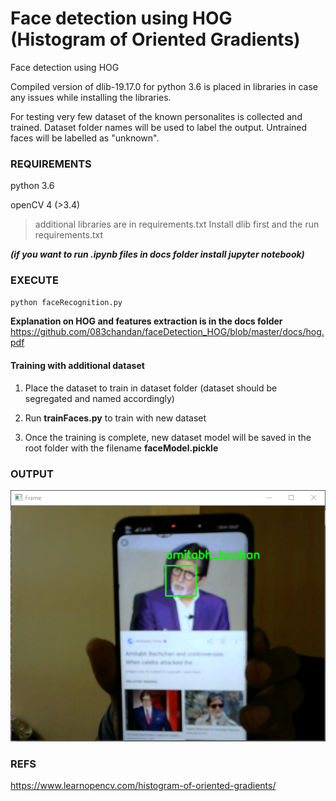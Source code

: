 # Face detection using HOG (Histogram of Oriented Gradients)
Face detection using HOG

Compiled version of dlib-19.17.0 for python 3.6 is placed in libraries in case any issues while installing the libraries.

For testing very few dataset of the known personalites is collected and trained. Dataset folder names will be used to label the output.
Untrained faces will be labelled as "unknown".


### REQUIREMENTS

python 3.6

openCV 4 (>3.4)

> additional libraries are in requirements.txt
> Install dlib first and the run requirements.txt


***(if you want to run .ipynb files in docs folder install jupyter notebook)***

### EXECUTE

``` bash
python faceRecognition.py
```

**Explanation on HOG and features extraction is in the docs folder**
https://github.com/083chandan/faceDetection_HOG/blob/master/docs/hog.pdf

#### Training with additional dataset

1. Place the dataset to train in dataset folder (dataset should be segregated and named accordingly)

2. Run **trainFaces.py** to train with new dataset

3. Once the training is complete, new dataset model will be saved in the root folder with the filename **faceModel.pickle**


### OUTPUT

![OUTPUT](https://github.com/083chandan/faceDetection_HOG/blob/master/output/Capture.PNG)


### REFS
https://www.learnopencv.com/histogram-of-oriented-gradients/
